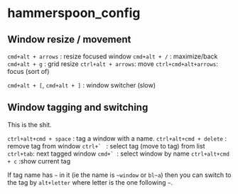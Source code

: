 # hammerspoon_config

## Window resize / movement

`cmd+alt + arrows` : resize focused window
`cmd+alt + /`      : maximize/back
`cmd+alt + g`      : grid resize
`ctrl+alt + arrows`: move
`ctrl+cmd+alt+arrows`: focus (sort of)

`cmd+alt + [`, `cmd+alt + ]` : window switcher (slow)

## Window tagging and switching
This is the shit.

`ctrl+alt+cmd + space` : tag a window with a name. 
`ctrl+alt+cmd + delete` : remove tag from window
```ctrl+` ``` : select tag (move to tag) from list
`ctrl+tab`: next tagged window
```cmd+` ```: select window by name
`ctrl+alt+cmd + c` :show current tag

If tag name has `~` in it (ie the name is `~window` or `bl~a`) then you can switch to the tag by `alt+letter` where letter is the one following `~`.

